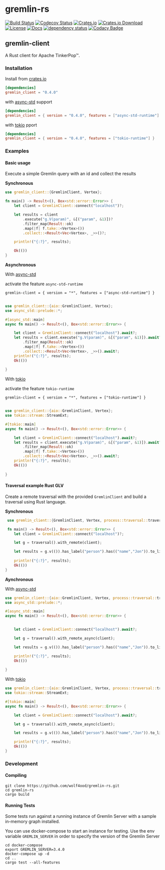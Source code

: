 # gremlin-rs




[![Build Status](https://travis-ci.org/wolf4ood/gremlin-rs.svg?branch=master)](https://travis-ci.org/wolf4ood/gremlin-rs)
[![Codecov Status](https://codecov.io/gh/wolf4ood/gremlin-rs/branch/master/graph/badge.svg)](https://codecov.io/gh/wolf4ood/gremlin-rs)
[![Crates.io](https://img.shields.io/crates/v/gremlin-client.svg)](https://crates.io/crates/gremlin-client)
[![Crates.io Download](https://img.shields.io/crates/d/gremlin-client.svg)](https://crates.io/crates/gremlin-client)
[![License](https://img.shields.io/badge/License-Apache%202.0-blue.svg)](https://opensource.org/licenses/Apache-2.0)
[![Docs](https://docs.rs/gremlin-client/badge.svg)](https://docs.rs/gremlin-client)
[![dependency status](https://deps.rs/repo/github/wolf4ood/gremlin-rs/status.svg)](https://deps.rs/repo/github/wolf4ood/gremlin-rs)
[![Codacy Badge](https://api.codacy.com/project/badge/Grade/e29ea9b1c90a47f797d259de04eb595b)](https://www.codacy.com/app/wolf4ood/gremlin-rs?utm_source=github.com&amp;utm_medium=referral&amp;utm_content=wolf4ood/gremlin-rs&amp;utm_campaign=Badge_Grade)



## gremlin-client

A Rust client for Apache TinkerPop™.



### Installation


Install from [crates.io](https://crates.io/)

```toml
[dependencies]
gremlin_client = "0.4.0"
```


with [async-std](https://async.rs/) support 

```toml
[dependencies]
gremlin_client = { version = "0.4.0", features = ["async-std-runtime"] }
```

with [tokio](https://tokio.rs/) pport 

```toml
[dependencies]
gremlin_client = { version = "0.4.0", features = ["tokio-runtime"] }
```

### Examples


#### Basic usage


Execute a simple Gremlin query with an id and collect the results

**Synchronous**

```rust
use gremlin_client::{GremlinClient, Vertex};

fn main() -> Result<(), Box<std::error::Error>> {
    let client = GremlinClient::connect("localhost")?;

    let results = client
        .execute("g.V(param)", &[("param", &1)])?
        .filter_map(Result::ok)
        .map(|f| f.take::<Vertex>())
        .collect::<Result<Vec<Vertex>, _>>()?;

    println!("{:?}", results);

    Ok(())
}
```


**Asynchronous**

With [async-std](https://async.rs/)

activate the feature `async-std-runtime`

`gremlin-client = { version = "*", features = ["async-std-runtime"] }`

```rust
     
use gremlin_client::{aio::GremlinClient, Vertex};
use async_std::prelude::*;

#[async_std::main]
async fn main() -> Result<(), Box<std::error::Error>> {

    let client = GremlinClient::connect("localhost").await?;
    let results = client.execute("g.V(param)", &[("param", &1)]).await?
        .filter_map(Result::ok)
        .map(|f| f.take::<Vertex>())
        .collect::<Result<Vec<Vertex>, _>>().await?;
    println!("{:?}", results);
    Ok(())
    
}
```

With [tokio](https://tokio.rs/)

activate the feature `tokio-runtime`

`gremlin-client = { version = "*", features = ["tokio-runtime"] }`

```rust
     
use gremlin_client::{aio::GremlinClient, Vertex};
use tokio::stream::StreamExt;

#[tokio::main]
async fn main() -> Result<(), Box<std::error::Error>> {

    let client = GremlinClient::connect("localhost").await?;
    let results = client.execute("g.V(param)", &[("param", &1)]).await?
        .filter_map(Result::ok)
        .map(|f| f.take::<Vertex>())
        .collect::<Result<Vec<Vertex>, _>>().await?;
    println!("{:?}", results);
    Ok(())
    
}
```

#### Traversal example Rust GLV

Create a remote traversal with the provided `GremlinClient` and build a traversal
using Rust language.

**Synchronous**

```rust
 use gremlin_client::{GremlinClient, Vertex, process::traversal::traversal};

 fn main() -> Result<(), Box<std::error::Error>> {
    let client = GremlinClient::connect("localhost")?;

    let g = traversal().with_remote(client);

    let results = g.v(()).has_label("person").has(("name","Jon")).to_list()?;   
    
    println!("{:?}", results);
    Ok(())
}
```


**Aynchronous**

With [async-std](https://async.rs/)

```rust
use gremlin_client::{aio::GremlinClient, Vertex, process::traversal::traversal};
use async_std::prelude::*;

#[async_std::main]
async fn main() -> Result<(), Box<std::error::Error>> {

    
    let client = GremlinClient::connect("localhost").await?;

    let g = traversal().with_remote_async(client);

    let results = g.v(()).has_label("person").has(("name","Jon")).to_list().await?;   

    println!("{:?}", results);
    Ok(())
    
}
```

With [tokio](https://tokio.rs/)

```rust
use gremlin_client::{aio::GremlinClient, Vertex, process::traversal::traversal};
use tokio::stream::StreamExt;

#[tokio::main]
async fn main() -> Result<(), Box<std::error::Error>> {

    let client = GremlinClient::connect("localhost").await?;

    let g = traversal().with_remote_async(client);

    let results = g.v(()).has_label("person").has(("name","Jon")).to_list().await?;   

    println!("{:?}", results);
    Ok(())
}
```



### Development


#### Compiling

```
git clone https://github.com/wolf4ood/gremlin-rs.git
cd gremlin-rs
cargo build
```


#### Running Tests

Some tests run against a running instance of Gremlin Server with a sample in-memory graph installed.

You can use docker-compose to start an instance for testing. Use the env variable `GREMLIN_SERVER`
in order to specify the version of the Gremlin Server

```
cd docker-compose
export GREMLIN_SERVER=3.4.0
docker-compose up -d
cd ..
cargo test --all-features
```

